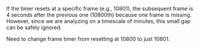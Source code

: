 If the timer resets at a specific frame (e.g., 10801), the subsequent frame is 4 seconds after the previous one (10800th) because one frame is missing. However, since we are analyzing on a timescale of minutes, this small gap can be safely ignored.

Need to change frame timer from resetting at 10800 to just 10801. 